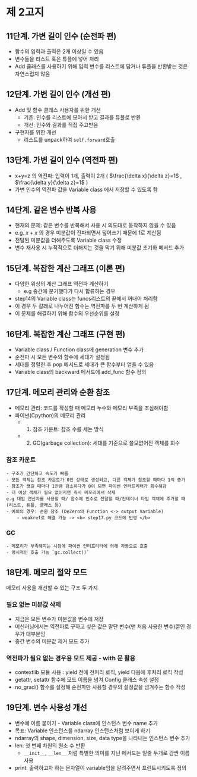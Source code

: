 # 제 2고지

## 11단계. 가변 길이 인수 (순전파 편)
- 함수의 입력과 출력은 2개 이상일 수 있음
- 변수들을 리스트 혹은 튜플에 넣어 처리
- Add 클래스를 사용하기 위해 입력 변수를 리스트에 담거나 튜플을 반환받는 것은 자연스럽지 않음

## 12단계. 가변 길이 인수 (개선 편)
- Add 및 함수 클래스 사용자를 위한 개선
    - 기존: 인수를 리스트에 모아서 받고 결과를 튜플로 반환
    - 개선: 인수와 결과를 직접 주고받음
- 구현자를 위한 개선
    - 리스트를 unpack하여 `self.forward`호출

## 13단계. 가변 길이 인수 (역전파 편)
- x+y=z 의 역전파: 입력이 1개, 출력이 2개 ( $\frac{\delta x}{\delta z}=1$ , $\frac{\delta y}{\delta z}=1$ )
- 가변 인수의 역전파 값을 Variable class 에서 저장할 수 있도록 함

## 14단계. 같은 변수 반복 사용
- 현재의 문제: 같은 변수를 반복해서 사용 시 의도대로 동작하지 않을 수 있음
- e.g. $x+x$ 의 경우 미분값이 전파되면서 덮어쓰기 때문에 1로 계산됨 
- 전달된 미분값을 더해주도록 Variable class 수정
- 변수 재사용 시 누적적으로 더해지는 것을 막기 위해 미분값 초기화 메서드 추가

## 15단계. 복잡한 계산 그래프 (이론 편)
- 다양한 위상의 계산 그래프 역전파 계산하기 
    - e.g 중간에 분기했다가 다시 합류하는 경우
- step14의 Variable class는 funcs리스트의 끝에서 꺼내어 처리함
- 이 경우 두 갈래로 나누어진 함수는 역전파를 두 번 계산하게 됨 
- 이 문제를 해결하기 위해 함수의 우선순위를 설정

## 16단계. 복잡한 계산 그래프 (구현 편)
- Variable class / Function class에 generation 변수 추가
- 순전파 시 모든 변수와 함수에 세대가 설정됨
- 세대를 정렬한 후 pop 메서드로 세대가 큰 함수부터 얻을 수 있음
- Variable class의 backward 메서드에 add_func 함수 정의

## 17단계. 메모리 관리와 순환 참조
- 메모리 관리: 코드를 작성할 때 메모리 누수와 메모리 부족을 조심해야함
- 파이썬(Cpython)의 메모리 관리
    - 1. 참조 카운트: 참조 수를 세는 방식
    - 2. GC(garbage collection): 세대를 기준으로 쓸모없어진 객체를 회수 
### 참조 카운트
    - 구조가 간단하고 속도가 빠름
    - 모든 객체는 참조 카운트가 0인 상태로 생성되고, 다른 객체가 참조할 때마다 1씩 증가
    - 참조가 끊길 때마다 1만큼 감소하다가 0이 되면 파이썬 인터프리터가 회수해감
    - 더 이상 객체가 필요 없어지면 즉시 메모리에서 삭제 
    e.g 대입 연산자를 사용할 때/ 함수에 인수로 전달할 때/컨테이너 타입 객체에 추가할 때 (리스트, 튜플, 클래스 등)
    - 예외의 경우: 순환 참조 (DeZero의 Function <-> output Variable)
        - weakref로 해결 가능 -> <b> step17.py 코드에 반영 </b>
### GC
    - 메모리가 부족해지는 시점에 파이썬 인터프리터에 의해 자동으로 호출
    - 명시적인 호출 가능 `gc.collect()` 

## 18단계. 메모리 절약 모드
메모리 사용을 개선할 수 있는 구조 두 가지
### 필요 없는 미분값 삭제
- 지금은 모든 변수가 미분값을 변수에 저장
- 머신러닝에서는 역전파로 구하고 싶은 값은 말단 변수(맨 처음 사용한 변수)뿐인 경우가 대부분임 
- 중간 변수의 미분값 제거 모드 추가
### 역전파가 필요 없는 경우용 모드 제공 - with 문 활용
- contextlib 모듈 사용 : yield 전에 전처리 로직, yield 다음에 후처리 로직 작성
- getattr, setattr 함수에 모드 이름을 넘겨 Config 클래스 속성 설정
- no_grad() 함수를 설정해 순전파만 사용할 경우의 설정값을 넘겨주는 함수 작성

## 19단계. 변수 사용성 개선
- 변수에 이름 붙이기 - Variable class에 인스턴스 변수 name 추가 
- 목표: Variable 인스턴스를 ndarray 인스턴스처럼 보이게 하기
- ndarray의 shape, dimension, size, data type을 나타내는 인스턴스 변수 추가
- len: 첫 번째 차원의 원소 수 반환
    - `__init__`, `__len__` 처럼 특별한 의미를 지닌 메서드는 밑줄 두개로 감싼 이름 사용
- print: 출력하고자 하는 문자열이 variable임을 알려주면서 프린트시키도록 정의